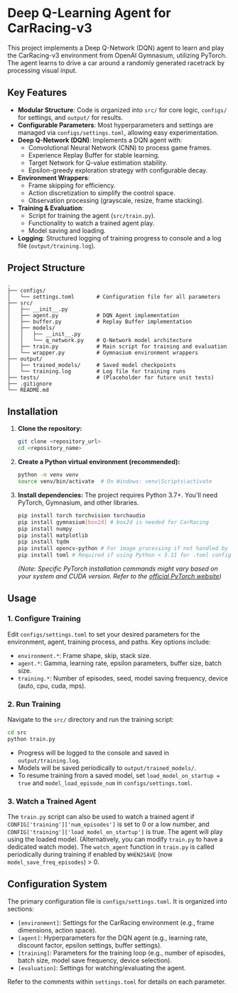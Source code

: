 # Deep Q-Learning Agent for CarRacing-v3

This project implements a Deep Q-Network (DQN) agent to learn and play the CarRacing-v3 environment from OpenAI Gymnasium, utilizing PyTorch. The agent learns to drive a car around a randomly generated racetrack by processing visual input.

## Key Features

-   **Modular Structure**: Code is organized into `src/` for core logic, `configs/` for settings, and `output/` for results.
-   **Configurable Parameters**: Most hyperparameters and settings are managed via `configs/settings.toml`, allowing easy experimentation.
-   **Deep Q-Network (DQN)**: Implements a DQN agent with:
    -   Convolutional Neural Network (CNN) to process game frames.
    -   Experience Replay Buffer for stable learning.
    -   Target Network for Q-value estimation stability.
    -   Epsilon-greedy exploration strategy with configurable decay.
-   **Environment Wrappers**:
    -   Frame skipping for efficiency.
    -   Action discretization to simplify the control space.
    -   Observation processing (grayscale, resize, frame stacking).
-   **Training & Evaluation**:
    -   Script for training the agent (`src/train.py`).
    -   Functionality to watch a trained agent play.
    -   Model saving and loading.
-   **Logging**: Structured logging of training progress to console and a log file (`output/training.log`).

## Project Structure

```
.
├── configs/
│   └── settings.toml       # Configuration file for all parameters
├── src/
│   ├── __init__.py
│   ├── agent.py            # DQN Agent implementation
│   ├── buffer.py           # Replay Buffer implementation
│   ├── models/
│   │   ├── __init__.py
│   │   └── q_network.py    # Q-Network model architecture
│   ├── train.py            # Main script for training and evaluation
│   └── wrapper.py          # Gymnasium environment wrappers
├── output/
│   ├── trained_models/     # Saved model checkpoints
│   └── training.log        # Log file for training runs
├── tests/                  # (Placeholder for future unit tests)
├── .gitignore
└── README.md
```

## Installation

1.  **Clone the repository:**
    ```bash
    git clone <repository_url>
    cd <repository_name>
    ```

2.  **Create a Python virtual environment (recommended):**
    ```bash
    python -m venv venv
    source venv/bin/activate  # On Windows: venv\Scripts\activate
    ```

3.  **Install dependencies:**
    The project requires Python 3.7+. You'll need PyTorch, Gymnasium, and other libraries.
    ```bash
    pip install torch torchvision torchaudio
    pip install gymnasium[box2d] # box2d is needed for CarRacing
    pip install numpy
    pip install matplotlib
    pip install tqdm
    pip install opencv-python # For image processing if not handled by wrappers
    pip install toml # Required if using Python < 3.11 for .toml config files
    ```
    *(Note: Specific PyTorch installation commands might vary based on your system and CUDA version. Refer to the [official PyTorch website](https://pytorch.org/get-started/locally/))*

## Usage

### 1. Configure Training
Edit `configs/settings.toml` to set your desired parameters for the environment, agent, training process, and paths. Key options include:
-   `environment.*`: Frame shape, skip, stack size.
-   `agent.*`: Gamma, learning rate, epsilon parameters, buffer size, batch size.
-   `training.*`: Number of episodes, seed, model saving frequency, device (auto, cpu, cuda, mps).

### 2. Run Training
Navigate to the `src/` directory and run the training script:
```bash
cd src
python train.py
```
-   Progress will be logged to the console and saved in `output/training.log`.
-   Models will be saved periodically to `output/trained_models/`.
-   To resume training from a saved model, set `load_model_on_startup = true` and `model_load_episode_num` in `configs/settings.toml`.

### 3. Watch a Trained Agent
The `train.py` script can also be used to watch a trained agent if `CONFIG['training']['num_episodes']` is set to 0 or a low number, and `CONFIG['training']['load_model_on_startup']` is true. The agent will play using the loaded model. (Alternatively, you can modify `train.py` to have a dedicated watch mode).
The `watch_agent` function in `train.py` is called periodically during training if enabled by `WHEN2SAVE` (now `model_save_freq_episodes`) > 0.

## Configuration System

The primary configuration file is `configs/settings.toml`. It is organized into sections:

-   `[environment]`: Settings for the CarRacing environment (e.g., frame dimensions, action space).
-   `[agent]`: Hyperparameters for the DQN agent (e.g., learning rate, discount factor, epsilon settings, buffer settings).
-   `[training]`: Parameters for the training loop (e.g., number of episodes, batch size, model save frequency, device selection).
-   `[evaluation]`: Settings for watching/evaluating the agent.

Refer to the comments within `settings.toml` for details on each parameter.
